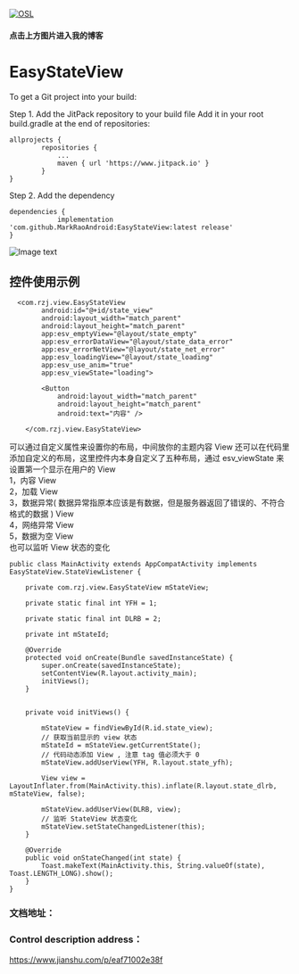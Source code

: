 [![OSL](https://timgsa.baidu.com/timg?image&quality=80&size=b9999_10000&sec=1556448028308&di=1d6fed0a3d0722675c0afcf58288dfbd&imgtype=0&src=http%3A%2F%2Fdevelopers.oxwall.com%2Fow_userfiles%2Fthemes%2Ftheme_image_6.png)](https://www.jianshu.com/u/a5102f480695)
#### 点击上方图片进入我的博客

# EasyStateView

To get a Git project into your build:

Step 1. Add the JitPack repository to your build file
Add it in your root build.gradle at the end of repositories:

```
allprojects {
		repositories {
			...
			maven { url 'https://www.jitpack.io' }
		}
}
```
Step 2. Add the dependency
```
dependencies {
	        implementation 'com.github.MarkRaoAndroid:EasyStateView:latest release'
}
```

![Image text](https://upload-images.jianshu.io/upload_images/3027456-cbc32b9ffcd7f193.gif?imageMogr2/auto-orient/strip)
## 控件使用示例
```
  <com.rzj.view.EasyStateView
        android:id="@+id/state_view"
        android:layout_width="match_parent"
        android:layout_height="match_parent"
        app:esv_emptyView="@layout/state_empty"
        app:esv_errorDataView="@layout/state_data_error"
        app:esv_errorNetView="@layout/state_net_error"
        app:esv_loadingView="@layout/state_loading"
        app:esv_use_anim="true"
        app:esv_viewState="loading">

        <Button
            android:layout_width="match_parent"
            android:layout_height="match_parent"
            android:text="内容" />

    </com.rzj.view.EasyStateView>
```
可以通过自定义属性来设置你的布局，中间放你的主题内容 View
还可以在代码里添加自定义的布局，这里控件内本身自定义了五种布局，通过 esv_viewState 来设置第一个显示在用户的 View
<br>1，内容 View 
<br>2，加载 View 
<br>3，数据异常( 数据异常指原本应该是有数据，但是服务器返回了错误的、不符合格式的数据 ) View
<br>4，网络异常 View
<br>5，数据为空 View
<br>也可以监听 View 状态的变化
```
public class MainActivity extends AppCompatActivity implements EasyStateView.StateViewListener {

    private com.rzj.view.EasyStateView mStateView;
    
    private static final int YFH = 1;
    
    private static final int DLRB = 2;
    
    private int mStateId;

    @Override
    protected void onCreate(Bundle savedInstanceState) {
        super.onCreate(savedInstanceState);
        setContentView(R.layout.activity_main);
        initViews();
    }


    private void initViews() {
        
        mStateView = findViewById(R.id.state_view);
        // 获取当前显示的 view 状态
        mStateId = mStateView.getCurrentState();
        // 代码动态添加 View , 注意 tag 值必须大于 0
        mStateView.addUserView(YFH, R.layout.state_yfh);
        
        View view = LayoutInflater.from(MainActivity.this).inflate(R.layout.state_dlrb, mStateView, false);
        
        mStateView.addUserView(DLRB, view);
        // 监听 StateView 状态变化
        mStateView.setStateChangedListener(this);
    }

    @Override
    public void onStateChanged(int state) {
        Toast.makeText(MainActivity.this, String.valueOf(state), Toast.LENGTH_LONG).show();
    }
}
```
### 文档地址：<br>
### Control description address：<br>
https://www.jianshu.com/p/eaf71002e38f
